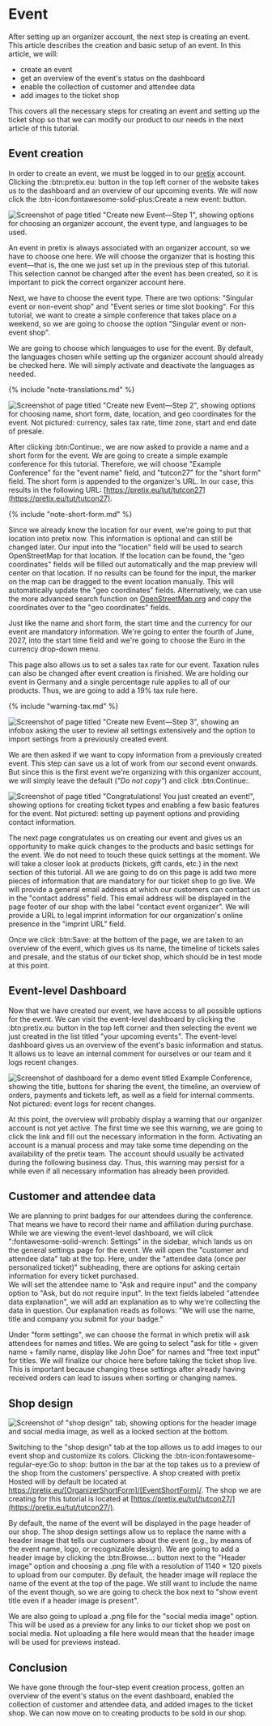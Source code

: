 # Event 

After setting up an organizer account, the next step is creating an event. 
This article describes the creation and basic setup of an event. 
In this article, we will: 

 - create an event
 - get an overview of the event's status on the dashboard
 - enable the collection of customer and attendee data 
 - add images to the ticket shop 

This covers all the necessary steps for creating an event and setting up the ticket shop so that we can modify our product to our needs in the next article of this tutorial. 

## Event creation 

In order to create an event, we must be logged in to our [pretix](https://pretix.eu/control/) account. 
Clicking the :btn:pretix.eu: button in the top left corner of the website takes us to the dashboard and an overview of our upcoming events. 
We will now click the :btn-icon:fontawesome-solid-plus:Create a new event: button. 

![Screenshot of page titled "Create new Event—Step 1", showing options for choosing an organizer account, the event type, and languages to be used.](../assets/screens/event/create-event1.png "Create new event step 1 screenshot" ) 

An event in pretix is always associated with an organizer account, so we have to choose one here. 
We will choose the organizer that is hosting this event—that is, the one we just set up in the previous step of this tutorial. 
This selection cannot be changed after the event has been created, so it is important to pick the correct organizer account here. 

Next, we have to choose the event type. 
There are two options: "Singular event or non-event shop" and "Event series or time slot booking". 
For this tutorial, we want to create a simple conference that takes place on a weekend, so we are going to choose the option "Singular event or non-event shop". 

We are going to choose which languages to use for the event. 
By default, the languages chosen while setting up the organizer account should already be checked here. 
We will simply activate and deactivate the languages as needed.

{% include "note-translations.md" %}

![Screenshot of page titled "Create new Event—Step 2", showing options for choosing name, short form, date, location, and geo coordinates for the event. Not pictured: currency, sales tax rate, time zone, start and end date of presale.](../assets/screens/event/create-event2.png "Create new event step 2 screenshot" ) 

After clicking :btn:Continue:, we are now asked to provide a name and a short form for the event. 
We are going to create a simple example conference for this tutorial. 
Therefore, we will choose "Example Conference" for the "event name" field, and "tutcon27" for the "short form" field. 
The short form is appended to the organizer's URL. 
In our case, this results in the following URL: [https://pretix.eu/tut/tutcon27](https://pretix.eu/tut/tutcon27). 

{% include "note-short-form.md" %}

Since we already know the location for our event, we're going to put that location into pretix now. 
This information is optional and can still be changed later. 
Our input into the "location" field will be used to search OpenStreetMap for that location. 
If the location can be found, the "geo coordinates" fields will be filled out automatically and the map preview will center on that location. 
If no results can be found for the input, the marker on the map can be dragged to the event location manually. 
This will automatically update the "geo coordinates" fields. 
Alternatively, we can use the more advanced search function on [OpenStreetMap.org](https://www.openstreetmap.org) and copy the coordinates over to the "geo coordinates" fields. 

Just like the name and short form, the start time and the currency for our event are mandatory information. 
We're going to enter the fourth of June, 2027, into the start time field and we're going to choose the Euro in the currency drop-down menu. 

This page also allows us to set a sales tax rate for our event. 
Taxation rules can also be changed after event creation is finished. 
We are holding our event in Germany and a single percentage rule applies to all of our products. 
Thus, we are going to add a 19% tax rule here. 

{% include "warning-tax.md" %}

![Screenshot of page titled "Create new Event—Step 3", showing an infobox asking the user to review all settings extensively and the option to import settings from a previously created event.](../assets/screens/event/create-event3.png "Create new event step 3 screenshot" ) 

We are then asked if we want to copy information from a previously created event. 
This step can save us a lot of work from our second event onwards. 
But since this is the first event we're organizing with this organizer account, we will simply leave the default (_"Do not copy"_) and click :btn:Continue:. 

![Screenshot of page titled "Congratulations! You just created an event!", showing options for creating ticket types and enabling a few basic features for the event. Not pictured: setting up payment options and providing contact information.](../assets/screens/event/create-event4.png "Create new event step 4 screenshot" ) 

The next page congratulates us on creating our event and gives us an opportunity to make quick changes to the products and basic settings for the event. 
We do not need to touch these quick settings at the moment. 
We will take a closer look at products (tickets, gift cards, etc.) in the next section of this tutorial. 
All we are going to do on this page is add two more pieces of information that are mandatory for our ticket shop to go live. 
We will provide a general email address at which our customers can contact us in the "contact address" field. 
This email address will be displayed in the page footer of our shop with the label "contact event organizer". 
We will provide a URL to legal imprint information for our organization's online presence in the "imprint URL" field. 

Once we click :btn:Save: at the bottom of the page, we are taken to an overview of the event, which gives us its name, the timeline of tickets sales and presale, and the status of our ticket shop, which should be in test mode at this point. 

## Event-level Dashboard

Now that we have created our event, we have access to all possible options for the event. 
We can visit the event-level dashboard by clicking the :btn:pretix.eu: button in the top left corner and then selecting the event we just created in the list titled "your upcoming events". 
The event-level dashboard gives us an overview of the event's basic information and status. 
It allows us to leave an internal comment for ourselves or our team and it logs recent changes. 

![Screenshot of dashboard for a demo event titled Example Conference, showing the title, buttons for sharing the event, the timeline, an overview of orders, payments and tickets left, as well as a field for internal comments. Not pictured: event logs for recent changes.](../assets/screens/event/event-dashboard.png "Event dashboard screenshot") 

At this point, the overview will probably display a warning that our organizer account is not yet active. 
The first time we see this warning, we are going to click the link and fill out the necessary information in the form. 
Activating an account is a manual process and may take some time depending on the availability of the pretix team. 
The account should usually be activated during the following business day. 
Thus, this warning may persist for a while even if all necessary information has already been provided. 

## Customer and attendee data 

We are planning to print badges for our attendees during the conference. 
That means we have to record their name and affiliation during purchase. 
While we are viewing the event-level dashboard, we will click ":fontawesome-solid-wrench: Settings" in the sidebar, which lands us on the general settings page for the event. 
We will open the "customer and attendee data" tab at the top. 
Here, under the "attendee data (once per personalized ticket)" subheading, there are options for asking certain information for every ticket purchased.  
We will set the attendee name to "Ask and require input" and the company option to "Ask, but do not require input". 
In the text fields labeled "attendee data explanation", we will add an explanation as to why we're collecting the data in question. 
Our explanation reads as follows: 
"We will use the name, title and company you submit for your badge."

Under "form settings", we can choose the format in which pretix will ask attendees for names and titles. 
We are going to select "ask for title + given name + family name, display like John Doe" for names and "free text input" for titles. 
We will finalize our choice here before taking the ticket shop live.
This is important because changing these settings after already having received orders can lead to issues when sorting or changing names.

## Shop design 

![Screenshot of "shop design" tab, showing options for the header image and social media image, as well as a locked section at the bottom.](../assets/screens/event/shop-design.png "Event shop design tab screenshot") 

Switching to the "shop design" tab at the top allows us to add images to our event shop and customize its colors. 
Clicking the :btn-icon:fontawesome-regular-eye:Go to shop: button in the bar at the top takes us to a preview of the shop from the customers' perspective. 
A shop created with pretix Hosted will by default be located at https://pretix.eu/[OrganizerShortForm]/[EventShortForm]/. 
The shop we are creating for this tutorial is located at [https://pretix.eu/tut/tutcon27/](https://pretix.eu/tut/tutcon27/). 

By default, the name of the event will be displayed in the page header of our shop. 
The shop design settings allow us to replace the name with a header image that tells our customers about the event (e.g., by means of the event name, logo, or recognizable design). 
We are going to add a header image by clicking the :btn:Browse...: button next to the "Header image" option and choosing a .png file with a resolution of 1140 × 120 pixels to upload from our computer. 
By default, the header image will replace the name of the event at the top of the page. 
We still want to include the name of the event though, so we are going to check the box next to "show event title even if a header image is present". 

We are also going to upload a .png file for the "social media image" option. 
This will be used as a preview for any links to our ticket shop we post on social media. 
Not uploading a file here would mean that the header image will be used for previews instead. 

## Conclusion 

We have gone through the four-step event creation process, gotten an overview of the event's status on the event dashboard, enabled the collection of customer and attendee data, and added images to the ticket shop. 
We can now move on to creating products to be sold in our shop. 
